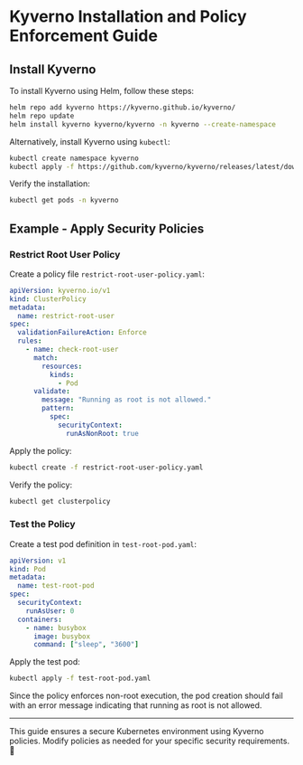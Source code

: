# Kyverno Installation and Policy Enforcement Guide

## Install Kyverno

To install Kyverno using Helm, follow these steps:

```sh
helm repo add kyverno https://kyverno.github.io/kyverno/
helm repo update
helm install kyverno kyverno/kyverno -n kyverno --create-namespace
```

Alternatively, install Kyverno using `kubectl`:

```sh
kubectl create namespace kyverno
kubectl apply -f https://github.com/kyverno/kyverno/releases/latest/download/install.yaml
```

Verify the installation:

```sh
kubectl get pods -n kyverno
```

## Example - Apply Security Policies

### Restrict Root User Policy

Create a policy file `restrict-root-user-policy.yaml`:

```yaml
apiVersion: kyverno.io/v1
kind: ClusterPolicy
metadata:
  name: restrict-root-user
spec:
  validationFailureAction: Enforce
  rules:
    - name: check-root-user
      match:
        resources:
          kinds:
            - Pod
      validate:
        message: "Running as root is not allowed."
        pattern:
          spec:
            securityContext:
              runAsNonRoot: true
```

Apply the policy:

```sh
kubectl create -f restrict-root-user-policy.yaml
```

Verify the policy:

```sh
kubectl get clusterpolicy
```

### Test the Policy

Create a test pod definition in `test-root-pod.yaml`:

```yaml
apiVersion: v1
kind: Pod
metadata:
  name: test-root-pod
spec:
  securityContext:
    runAsUser: 0
  containers:
    - name: busybox
      image: busybox
      command: ["sleep", "3600"]
```

Apply the test pod:

```sh
kubectl apply -f test-root-pod.yaml
```

Since the policy enforces non-root execution, the pod creation should fail with an error message indicating that running as root is not allowed.

---
This guide ensures a secure Kubernetes environment using Kyverno policies. Modify policies as needed for your specific security requirements. 🚀
